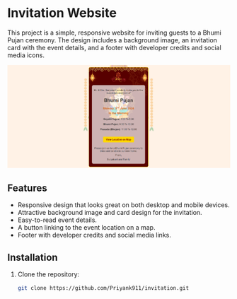 # Invitation Website

This project is a simple, responsive website for inviting guests to a Bhumi Pujan ceremony. The design includes a background image, an invitation card with the event details, and a footer with developer credits and social media icons.

<img src="https://github.com/Priyank911/Invitation/blob/main/Screenshot%202024-06-26%20000343.png" alt="Flash Screen"/>

## Features

- Responsive design that looks great on both desktop and mobile devices.
- Attractive background image and card design for the invitation.
- Easy-to-read event details.
- A button linking to the event location on a map.
- Footer with developer credits and social media links.

## Installation

1. Clone the repository:

   ```bash
   git clone https://github.com/Priyank911/invitation.git
